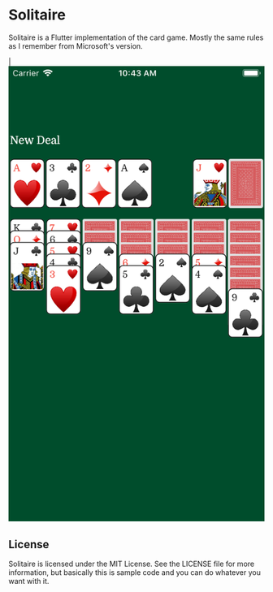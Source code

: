 # Solitaire

Solitaire is a Flutter implementation of the card game.  Mostly the same rules as I remember from Microsoft's version.


|![Screenshot](Solitaire.png)




## License

Solitaire is licensed under the MIT License. See the LICENSE file for more information, but basically this is sample code and you can do whatever you want with it.